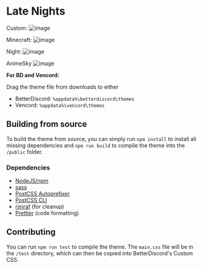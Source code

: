 # Late Nights

Custom:
![image](https://github.com/user-attachments/assets/28252f71-7fc7-48f4-acc1-31f88bf242fc)

Minecraft:
![image](https://github.com/user-attachments/assets/df76d536-c4e0-4d74-948c-4e3165730e28)

Night:
![image](https://github.com/user-attachments/assets/c9e186c4-82c6-45f4-bcd5-569396c32e2e)

AnimeSky
![image](https://github.com/user-attachments/assets/a99d606d-89ab-413d-bcb2-e9c26ef6aa2a)


</div>

**For BD and Vencord:**

Drag the theme file from downloads to either
- BetterDiscord: `%appdata%\betterdiscord\themes`
- Vencord: `%appdata%\vencord\themes`

## Building from source

To build the theme from source, you can simply run `npm install` to install all missing dependencies and `npm run build` to compile the theme into the `/public` folder.

### Dependencies

- [NodeJS/npm](https://nodejs.org/)
- [sass](https://www.npmjs.com/package/sass)
- [PostCSS Autoprefixer](https://www.npmjs.com/package/autoprefixer)
- [PostCSS CLI](https://www.npmjs.com/package/postcss-cli)
- [rimraf](https://www.npmjs.com/package/rimraf) (for cleanup)
- [Prettier](https://www.npmjs.com/package/prettier) (code formatting)

## Contributing

You can run `npm run test` to compile the theme.
The `main.css` file will be in the `/test` directory, which can then be copied into BetterDiscord's Custom CSS.
